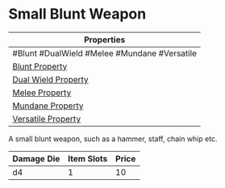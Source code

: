 # Small Blunt Weapon

| Properties                                                          |
| ------------------------------------------------------------------- |
| #Blunt #DualWield #Melee #Mundane #Versatile                        |
| [Blunt Property](../Weapon%20Properties/Blunt%20Property.md)             |
| [Dual Wield Property](../Weapon%20Properties/Dual%20Wield%20Property.md)   |
| [Melee Property](../Weapon%20Properties/Melee%20Property.md)             |
| [Mundane Property](../../../Material%20Properties/Mundane%20Property.md) |
| [Versatile Property](../Weapon%20Properties/Versatile%20Property.md)     |
A small blunt weapon, such as a hammer, staff, chain whip etc.

| Damage Die | Item Slots | Price |
| ---------- | ---------- | ----- |
| d4         | 1          | 10    |
